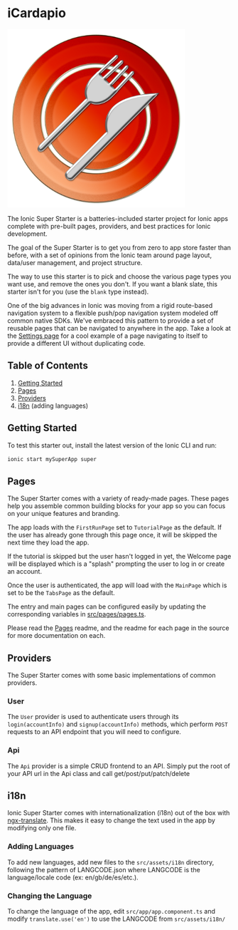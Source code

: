 # iCardapio

<img src="resources/icon.png" width="400" />

The Ionic Super Starter is a batteries-included starter project for Ionic apps complete with pre-built pages, providers, and best practices for Ionic development.

The goal of the Super Starter is to get you from zero to app store faster than before, with a set of opinions from the Ionic team around page layout, data/user management, and project structure.

The way to use this starter is to pick and choose the various page types you want use, and remove the ones you don't. If you want a blank slate, this starter isn't for you (use the `blank` type instead).

One of the big advances in Ionic was moving from a rigid route-based navigation system to a flexible push/pop navigation system modeled off common native SDKs. We've embraced this pattern to provide a set of reusable pages that can be navigated to anywhere in the app. Take a look at the [Settings page](https://github.com/ionic-team/ionic-starter-super/blob/master/src/pages/settings/settings.html#L38) for a cool example of a page navigating to itself to provide a different UI without duplicating code.

## Table of Contents

1. [Getting Started](#getting-started)
2. [Pages](#pages)
3. [Providers](#providers)
4. [i18n](#i18n) (adding languages)

## <a name="getting-started"></a>Getting Started

To test this starter out, install the latest version of the Ionic CLI and run:

```bash
ionic start mySuperApp super
```

## Pages

The Super Starter comes with a variety of ready-made pages. These pages help you assemble common building blocks for your app so you can focus on your unique features and branding.

The app loads with the `FirstRunPage` set to `TutorialPage` as the default. If the user has already gone through this page once, it will be skipped the next time they load the app.

If the tutorial is skipped but the user hasn't logged in yet, the Welcome page will be displayed which is a "splash" prompting the user to log in or create an account.

Once the user is authenticated, the app will load with the `MainPage` which is set to be the `TabsPage` as the default.

The entry and main pages can be configured easily by updating the corresponding variables in [src/pages/pages.ts](https://github.com/ionic-team/ionic-starter-super/blob/master/src/pages/pages.ts).

Please read the [Pages](https://github.com/ionic-team/ionic-starter-super/tree/master/src/pages) readme, and the readme for each page in the source for more documentation on each.

## Providers

The Super Starter comes with some basic implementations of common providers.

### User

The `User` provider is used to authenticate users through its `login(accountInfo)` and `signup(accountInfo)` methods, which perform `POST` requests to an API endpoint that you will need to configure.

### Api

The `Api` provider is a simple CRUD frontend to an API. Simply put the root of your API url in the Api class and call get/post/put/patch/delete 

## i18n

Ionic Super Starter comes with internationalization (i18n) out of the box with [ngx-translate](https://github.com/ngx-translate/core). This makes it easy to change the text used in the app by modifying only one file. 

### Adding Languages

To add new languages, add new files to the `src/assets/i18n` directory, following the pattern of LANGCODE.json where LANGCODE is the language/locale code (ex: en/gb/de/es/etc.).

### Changing the Language

To change the language of the app, edit `src/app/app.component.ts` and modify `translate.use('en')` to use the LANGCODE from `src/assets/i18n/`
